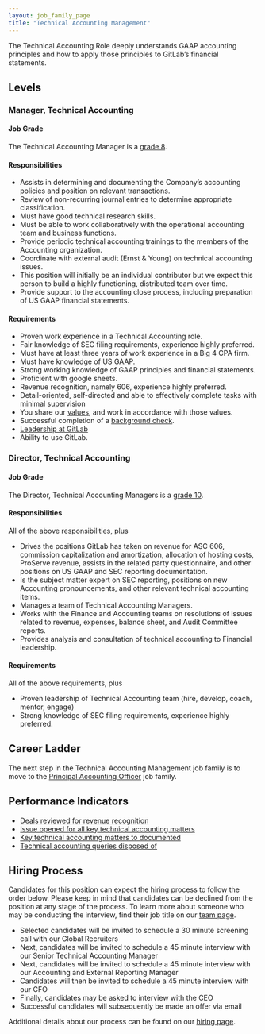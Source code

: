 ```yaml
---
layout: job_family_page
title: "Technical Accounting Management"
---
```


The Technical Accounting Role deeply understands GAAP accounting principles and how to apply those principles to GitLab’s financial statements.

## Levels

### Manager, Technical Accounting

#### Job Grade

The Technical Accounting Manager is a [grade 8](/handbook/total-rewards/compensation/compensation-calculator/#gitlab-job-grades).

#### Responsibilities

* Assists in determining and documenting the Company’s accounting policies and position on relevant transactions.
* Review of non-recurring journal entries to determine appropriate classification.
* Must have good technical research skills.
* Must be able to work collaboratively with the operational accounting team and business functions.
* Provide periodic technical accounting trainings to the members of the Accounting organization.
* Coordinate with external audit (Ernst & Young) on technical accounting issues.
* This position will initially be an individual contributor but we expect this person to build a highly functioning, distributed team over time.
* Provide support to the accounting close process, including preparation of US GAAP financial statements.

#### Requirements

* Proven work experience in a Technical Accounting role.
* Fair knowledge of SEC filing requirements, experience highly preferred.
* Must have at least three years of work experience in a Big 4 CPA firm.
* Must have knowledge of US GAAP.
* Strong working knowledge of GAAP principles and financial statements.
* Proficient with google sheets.
* Revenue recognition, namely 606, experience highly preferred.
* Detail-oriented, self-directed and able to effectively complete tasks with minimal supervision
* You share our [values](/handbook/values/), and work in accordance with those values.
* Successful completion of a [background check](/handbook/legal/gitlab-code-of-business-conduct-and-ethics/#background-checks).
* [Leadership at GitLab](https://about.gitlab.com/company/team/structure/#management-group)
* Ability to use GitLab.

### Director, Technical Accounting

#### Job Grade

The Director, Technical Accounting Managers is a [grade 10](/handbook/total-rewards/compensation/compensation-calculator/#gitlab-job-grades).

#### Responsibilities

All of the above responsibilities, plus
* Drives the positions GitLab has taken on revenue for ASC 606, commission capitalization and amortization, allocation of hosting costs, ProServe revenue, assists in the related party questionnaire, and other positions on US GAAP and SEC reporting documentation.
* Is the subject matter expert on SEC reporting, positions on new Accounting pronouncements, and other relevant technical accounting items.
* Manages a team of Technical Accounting Managers.
* Works with the Finance and Accounting teams on resolutions of issues related to revenue, expenses, balance sheet, and Audit Committee reports.
* Provides analysis and consultation of technical accounting to Financial leadership.

#### Requirements

All of the above requirements, plus
* Proven leadership of Technical Accounting team (hire, develop, coach, mentor, engage)
* Strong knowledge of SEC filing requirements, experience highly preferred.

## Career Ladder

The next step in the Technical Accounting Management job family is to move to the [Principal Accounting Officer](/job-families/finance/pao-jf/) job family. 

## Performance Indicators

* [Deals reviewed for revenue recognition](/handbook/finance/accounting/#deals-reviewed-for-revenue-recognition--100)
* [Issue opened for all key technical accounting matters](/handbook/finance/accounting/#issue-opened-for-all-key-technical-accounting-matters--2-working-days)
* [Key technical accounting matters to documented](/handbook/finance/accounting/#key-technical-accounting-matters-to-documented--5-working-days)
* [Technical accounting queries disposed of](/handbook/finance/accounting/#technical-accounting-queries-disposed-of--2-working-days)

## Hiring Process

Candidates for this position can expect the hiring process to follow the order below. Please keep in mind that candidates can be declined from the position at any stage of the process. To learn more about someone who may be conducting the interview, find their job title on our [team page](/company/team/).

- Selected candidates will be invited to schedule a 30 minute screening call with our Global Recruiters
- Next, candidates will be invited to schedule a 45 minute interview with our Senior Technical Accounting Manager
- Next, candidates will be invited to schedule a 45 minute interview with our Accounting and External Reporting Manager
- Candidates will then be invited to schedule a 45 minute interview with our CFO
- Finally, candidates may be asked to interview with the CEO
- Successful candidates will subsequently be made an offer via email

Additional details about our process can be found on our [hiring page](/handbook/hiring/interviewing).
